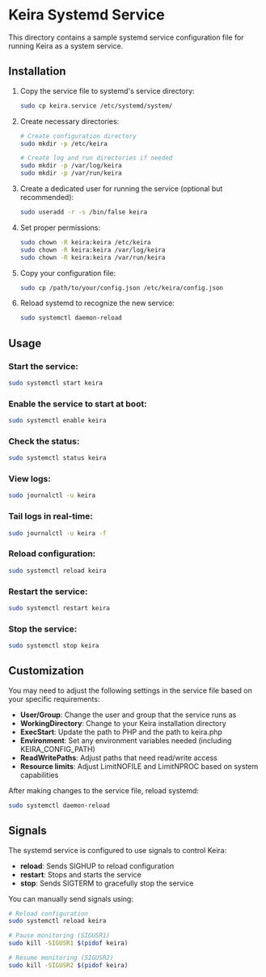 # Keira Systemd Service

This directory contains a sample systemd service configuration file for running Keira as a system service.

## Installation

1. Copy the service file to systemd's service directory:
   ```bash
   sudo cp keira.service /etc/systemd/system/
   ```

2. Create necessary directories:
   ```bash
   # Create configuration directory
   sudo mkdir -p /etc/keira
   
   # Create log and run directories if needed
   sudo mkdir -p /var/log/keira
   sudo mkdir -p /var/run/keira
   ```

3. Create a dedicated user for running the service (optional but recommended):
   ```bash
   sudo useradd -r -s /bin/false keira
   ```

4. Set proper permissions:
   ```bash
   sudo chown -R keira:keira /etc/keira
   sudo chown -R keira:keira /var/log/keira
   sudo chown -R keira:keira /var/run/keira
   ```

5. Copy your configuration file:
   ```bash
   sudo cp /path/to/your/config.json /etc/keira/config.json
   ```

6. Reload systemd to recognize the new service:
   ```bash
   sudo systemctl daemon-reload
   ```

## Usage

### Start the service:
```bash
sudo systemctl start keira
```

### Enable the service to start at boot:
```bash
sudo systemctl enable keira
```

### Check the status:
```bash
sudo systemctl status keira
```

### View logs:
```bash
sudo journalctl -u keira
```

### Tail logs in real-time:
```bash
sudo journalctl -u keira -f
```

### Reload configuration:
```bash
sudo systemctl reload keira
```

### Restart the service:
```bash
sudo systemctl restart keira
```

### Stop the service:
```bash
sudo systemctl stop keira
```

## Customization

You may need to adjust the following settings in the service file based on your specific requirements:

- **User/Group**: Change the user and group that the service runs as
- **WorkingDirectory**: Change to your Keira installation directory
- **ExecStart**: Update the path to PHP and the path to keira.php
- **Environment**: Set any environment variables needed (including KEIRA_CONFIG_PATH)
- **ReadWritePaths**: Adjust paths that need read/write access
- **Resource limits**: Adjust LimitNOFILE and LimitNPROC based on system capabilities

After making changes to the service file, reload systemd:
```bash
sudo systemctl daemon-reload
```

## Signals

The systemd service is configured to use signals to control Keira:

- **reload**: Sends SIGHUP to reload configuration
- **restart**: Stops and starts the service
- **stop**: Sends SIGTERM to gracefully stop the service

You can manually send signals using:
```bash
# Reload configuration
sudo systemctl reload keira

# Pause monitoring (SIGUSR1)
sudo kill -SIGUSR1 $(pidof keira)

# Resume monitoring (SIGUSR2)
sudo kill -SIGUSR2 $(pidof keira)
```
